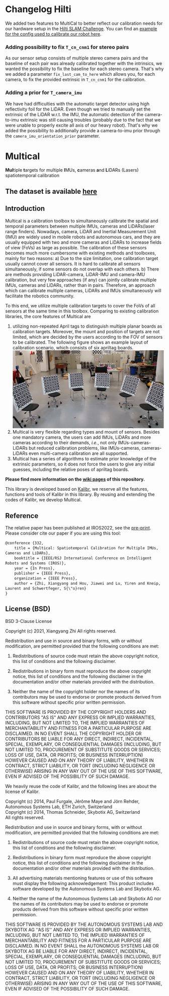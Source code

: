 # Changelog Hilti
We added two features to MultiCal to better reflect our calibration needs for our hardware setup in the [Hilti SLAM Challenge](https://hilti-challenge.com/). You can find an [example for the config used to calibrate our robot here](examples/trailblazer).

### Adding possibility to fix `T_cn_cnm1` for stereo pairs
As our sensor setup consists of multiple stereo camera pairs and the baseline of each pair was already calibrated together with the intrinsics, we wanted the possibility to fix the baseline for each stereo camera. That's why we added a parameter `fix_last_cam_to_here` which allows you, for each camera, to fix the provided extrinsic in `T_cn_cnm1` for the calibration.

### Adding a prior for `T_camera_imu`
We have had difficulties with the automatic target detector using high reflectivity foil for the LiDAR. Even though we tried to manually set the extrinsic of the LiDAR w.r.t. the IMU, the automatic detection of the camera-to-imu extrinsic was still causing troubles (probably due to the fact that we were unable to properly excite all axis of our heavy robot). That's why we added the possibility to additionally provide a camera-to-imu prior through the `camera_imu_orientation_prior` parameter.

# Multical

**Mul**tiple **t**argets for multiple **I**MUs, **c**ameras **a**nd **L**iDARs (Lasers) spatiotemporal calibration
## The dataset is available [here](https://robotics.shanghaitech.edu.cn/datasets/multical)
## Introduction
Multical is a calibration toolbox to simultaneously calibrate the spatial and temporal 
parameters between multiple IMUs, cameras and
LiDARs(laser range finders). Nowadays, camera, LiDAR and Inertial Measurement Unit (IMU) are widely used in mobile robots and
autonomous cars, and they are usually equipped with two and more cameras and LiDARs to increase fields of view (FoVs)
as large as possible.
The calibration of these sensors becomes much more cumbersome with existing methods and toolboxes, mainly for two reasons:
a) Due to the size limitation, one calibration target usually cannot cover all sensors.
It is hard to calibrate all sensors simultaneously, if some sensors do not overlap with each others.
b) There are methods providing LiDAR-camera, LiDAR-IMU and camera-IMU calibration, but very few approaches (if any)
can jointly calibrate multiple IMUs, cameras and LiDARs, rather than in pairs.
Therefore, an approach which can calibrate multiple cameras, LiDARs and IMUs simultaneously will facilitate the robotics
community.

To this end, we utilize multiple calibration targets to cover the FoVs of
all sensors at the same time in this toolbox.
Comparing to existing calibration libraries, the core features of Multical are
1. utilizing non-repeated April tags to distinguish multiple planar boards as 
   calibration targets. Moreover, the mount and position of targets are not limited,
   which are decided by the users according to the FOV of sensors to be calibrated.
   The following figure shows an example layout of calibration scenario, 
   which consists of six apriltag boards.  
   ![scenario](figures/scenario_cropped.jpg)
1. Multical is very flexible regarding types and mount of sensors. 
   Besides one mandatory camera, the users can add IMUs, LiDARs and more cameras
   according to their demands, _i.e._, not only IMUs-cameras-LiDARs but
   reduced calibration problems, like
   IMUs-cameras, cameras-LiDARs even multi-camera calibration are all supported. 
1. Multical has a series of algorithms to estimate prior knowledge of the extrinsic parameters,
   so it does not force the users to give any initial guesses,
   including the relative poses of apriltag boards.

**Please find more information on the [wiki pages](https://github.com/zhixy/multical/wiki) of this repository.**

This library is developed based on [Kalibr](https://github.com/ethz-asl/kalibr),
we reserve all the features, functions and tools of Kalibr in this library.
By reusing and extending the codes of Kalibr, we develop Multical. 

## Reference
The relative paper has been published at IROS2022, see the [pre-print](https://github.com/zhixy/multical/blob/master/doc/multical.pdf). Please consider cite our paper if you are using this tool:
```
@conference {332,
	title = {Multical: Spatiotemporal Calibration for Multiple IMUs, Cameras and LiDARs},
	booktitle = {IEEE/RSJ International Conference on Intelligent Robots and Systems (IROS)},
	year = {In Press},
	publisher = {IEEE Press},
	organization = {IEEE Press},
	author = {Zhi, Xiangyang and Hou, Jiawei and Lu, Yiren and Kneip, Laurent and Schwertfeger, S{\"o}ren}
}
```

## License (BSD)

BSD 3-Clause License

Copyright (c) 2021, Xiangyang Zhi
All rights reserved.

Redistribution and use in source and binary forms, with or without
modification, are permitted provided that the following conditions are met:

1. Redistributions of source code must retain the above copyright notice, this
   list of conditions and the following disclaimer.

2. Redistributions in binary form must reproduce the above copyright notice,
   this list of conditions and the following disclaimer in the documentation
   and/or other materials provided with the distribution.

3. Neither the name of the copyright holder nor the names of its
   contributors may be used to endorse or promote products derived from
   this software without specific prior written permission.

THIS SOFTWARE IS PROVIDED BY THE COPYRIGHT HOLDERS AND CONTRIBUTORS "AS IS"
AND ANY EXPRESS OR IMPLIED WARRANTIES, INCLUDING, BUT NOT LIMITED TO, THE
IMPLIED WARRANTIES OF MERCHANTABILITY AND FITNESS FOR A PARTICULAR PURPOSE ARE
DISCLAIMED. IN NO EVENT SHALL THE COPYRIGHT HOLDER OR CONTRIBUTORS BE LIABLE
FOR ANY DIRECT, INDIRECT, INCIDENTAL, SPECIAL, EXEMPLARY, OR CONSEQUENTIAL
DAMAGES (INCLUDING, BUT NOT LIMITED TO, PROCUREMENT OF SUBSTITUTE GOODS OR
SERVICES; LOSS OF USE, DATA, OR PROFITS; OR BUSINESS INTERRUPTION) HOWEVER
CAUSED AND ON ANY THEORY OF LIABILITY, WHETHER IN CONTRACT, STRICT LIABILITY,
OR TORT (INCLUDING NEGLIGENCE OR OTHERWISE) ARISING IN ANY WAY OUT OF THE USE
OF THIS SOFTWARE, EVEN IF ADVISED OF THE POSSIBILITY OF SUCH DAMAGE.

We heavily reuse the code of Kalibr, 
and the following lines are about the license of Kalibr.

Copyright (c) 2014, Paul Furgale, Jérôme Maye and Jörn Rehder, Autonomous Systems Lab, ETH Zurich, Switzerland<br>
Copyright (c) 2014, Thomas Schneider, Skybotix AG, Switzerland<br>
All rights reserved.<br>

Redistribution and use in source and binary forms, with or without modification, are permitted provided that the following conditions are met:

1. Redistributions of source code must retain the above copyright notice, this list of conditions and the following disclaimer.

1. Redistributions in binary form must reproduce the above copyright notice, this list of conditions and the following disclaimer in the documentation and/or other materials provided with the distribution.

1. All advertising materials mentioning features or use of this software must display the following acknowledgement: This product includes software developed by the Autonomous Systems Lab and Skybotix AG.

1. Neither the name of the Autonomous Systems Lab and Skybotix AG nor the names of its contributors may be used to endorse or promote products derived from this software without specific prior written permission.

THIS SOFTWARE IS PROVIDED BY THE AUTONOMOUS SYSTEMS LAB AND SKYBOTIX AG ''AS IS'' AND ANY EXPRESS OR IMPLIED WARRANTIES, INCLUDING, BUT NOT LIMITED TO, THE IMPLIED WARRANTIES OF MERCHANTABILITY AND FITNESS FOR A PARTICULAR PURPOSE ARE DISCLAIMED. IN NO EVENT SHALL the AUTONOMOUS SYSTEMS LAB OR SKYBOTIX AG BE LIABLE FOR ANY DIRECT, INDIRECT, INCIDENTAL, SPECIAL, EXEMPLARY, OR CONSEQUENTIAL DAMAGES (INCLUDING, BUT NOT LIMITED TO, PROCUREMENT OF SUBSTITUTE GOODS OR SERVICES; LOSS OF USE, DATA, OR PROFITS; OR BUSINESS INTERRUPTION) HOWEVER CAUSED AND ON ANY THEORY OF LIABILITY, WHETHER IN CONTRACT, STRICT LIABILITY, OR TORT (INCLUDING NEGLIGENCE OR OTHERWISE) ARISING IN ANY WAY OUT OF THE USE OF THIS SOFTWARE, EVEN IF ADVISED OF THE POSSIBILITY OF SUCH DAMAGE.
